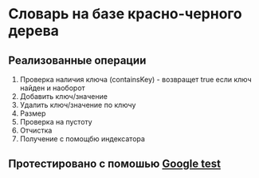 # Словарь на базе красно-черного дерева
## Реализованные операции
1) Проверка наличия ключа (containsKey) - возвращет true если ключ найден и наоборот
2) Добавить ключ/значение
3) Удалить ключ/значение по ключу
4) Размер
5) Проверка на пустоту
6) Отчистка
7) Получение с помощбю индексатора
## Протестировано с помошью [Google test](https://google.github.io/googletest/)
